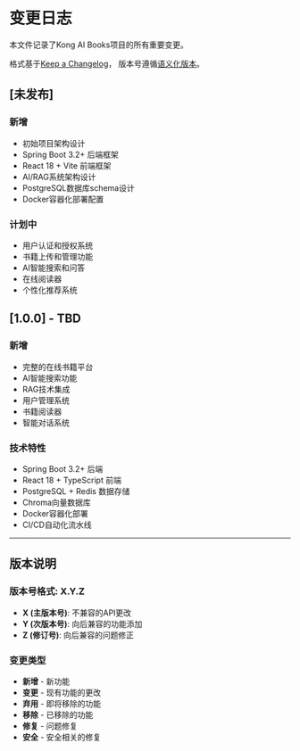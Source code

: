 # 变更日志

本文件记录了Kong AI Books项目的所有重要变更。

格式基于[Keep a Changelog](https://keepachangelog.com/zh-CN/1.0.0/)，
版本号遵循[语义化版本](https://semver.org/lang/zh-CN/)。

## [未发布]

### 新增
- 初始项目架构设计
- Spring Boot 3.2+ 后端框架
- React 18 + Vite 前端框架
- AI/RAG系统架构设计
- PostgreSQL数据库schema设计
- Docker容器化部署配置

### 计划中
- 用户认证和授权系统
- 书籍上传和管理功能
- AI智能搜索和问答
- 在线阅读器
- 个性化推荐系统

## [1.0.0] - TBD

### 新增
- 完整的在线书籍平台
- AI智能搜索功能
- RAG技术集成
- 用户管理系统
- 书籍阅读器
- 智能对话系统

### 技术特性
- Spring Boot 3.2+ 后端
- React 18 + TypeScript 前端
- PostgreSQL + Redis 数据存储
- Chroma向量数据库
- Docker容器化部署
- CI/CD自动化流水线

---

## 版本说明

### 版本号格式: X.Y.Z

- **X (主版本号)**: 不兼容的API更改
- **Y (次版本号)**: 向后兼容的功能添加
- **Z (修订号)**: 向后兼容的问题修正

### 变更类型

- **新增** - 新功能
- **变更** - 现有功能的更改
- **弃用** - 即将移除的功能
- **移除** - 已移除的功能
- **修复** - 问题修复
- **安全** - 安全相关的修复